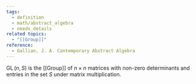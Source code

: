 ```yaml
---
tags:
  - definition
  - math/abstract_algebra
  - needs_details
related topics:
  - "[[Group]]"
reference:
  - Gallian, J. A. Contemporary Abstract Algebra
---
```

$\operatorname{GL}(n,S)$ is the [[Group]] of $n\times n$ matrices with non-zero determinants and entries in the set $S$ under matrix multiplication.